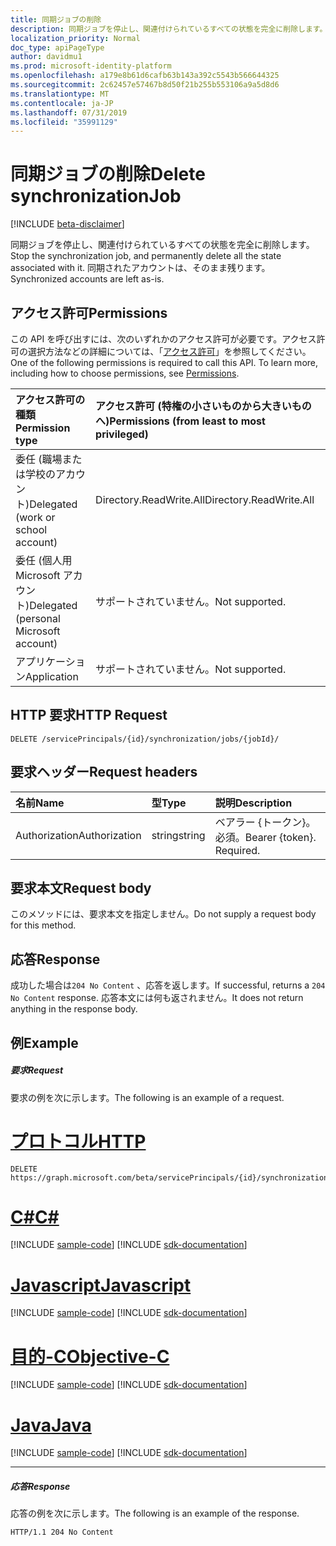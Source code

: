 ```yaml
---
title: 同期ジョブの削除
description: 同期ジョブを停止し、関連付けられているすべての状態を完全に削除します。 同期されたアカウントは、そのまま残ります。
localization_priority: Normal
doc_type: apiPageType
author: davidmu1
ms.prod: microsoft-identity-platform
ms.openlocfilehash: a179e8b61d6cafb63b143a392c5543b566644325
ms.sourcegitcommit: 2c62457e57467b8d50f21b255b553106a9a5d8d6
ms.translationtype: MT
ms.contentlocale: ja-JP
ms.lasthandoff: 07/31/2019
ms.locfileid: "35991129"
---
```

# <a name="delete-synchronizationjob"></a><span data-ttu-id="c9c9d-104">同期ジョブの削除</span><span class="sxs-lookup"><span data-stu-id="c9c9d-104">Delete synchronizationJob</span></span>

[!INCLUDE [beta-disclaimer](../../includes/beta-disclaimer.md)]

<span data-ttu-id="c9c9d-105">同期ジョブを停止し、関連付けられているすべての状態を完全に削除します。</span><span class="sxs-lookup"><span data-stu-id="c9c9d-105">Stop the synchronization job, and permanently delete all the state associated with it.</span></span> <span data-ttu-id="c9c9d-106">同期されたアカウントは、そのまま残ります。</span><span class="sxs-lookup"><span data-stu-id="c9c9d-106">Synchronized accounts are left as-is.</span></span>

## <a name="permissions"></a><span data-ttu-id="c9c9d-107">アクセス許可</span><span class="sxs-lookup"><span data-stu-id="c9c9d-107">Permissions</span></span>
<span data-ttu-id="c9c9d-p103">この API を呼び出すには、次のいずれかのアクセス許可が必要です。アクセス許可の選択方法などの詳細については、「[アクセス許可](/graph/permissions-reference)」を参照してください。</span><span class="sxs-lookup"><span data-stu-id="c9c9d-p103">One of the following permissions is required to call this API. To learn more, including how to choose permissions, see [Permissions](/graph/permissions-reference).</span></span>

|<span data-ttu-id="c9c9d-110">アクセス許可の種類</span><span class="sxs-lookup"><span data-stu-id="c9c9d-110">Permission type</span></span>                        | <span data-ttu-id="c9c9d-111">アクセス許可 (特権の小さいものから大きいものへ)</span><span class="sxs-lookup"><span data-stu-id="c9c9d-111">Permissions (from least to most privileged)</span></span>              |
|:--------------------------------------|:---------------------------------------------------------|
|<span data-ttu-id="c9c9d-112">委任 (職場または学校のアカウント)</span><span class="sxs-lookup"><span data-stu-id="c9c9d-112">Delegated (work or school account)</span></span>     |<span data-ttu-id="c9c9d-113">Directory.ReadWrite.All</span><span class="sxs-lookup"><span data-stu-id="c9c9d-113">Directory.ReadWrite.All</span></span>  |
|<span data-ttu-id="c9c9d-114">委任 (個人用 Microsoft アカウント)</span><span class="sxs-lookup"><span data-stu-id="c9c9d-114">Delegated (personal Microsoft account)</span></span> |<span data-ttu-id="c9c9d-115">サポートされていません。</span><span class="sxs-lookup"><span data-stu-id="c9c9d-115">Not supported.</span></span>  |
|<span data-ttu-id="c9c9d-116">アプリケーション</span><span class="sxs-lookup"><span data-stu-id="c9c9d-116">Application</span></span>                            |<span data-ttu-id="c9c9d-117">サポートされていません。</span><span class="sxs-lookup"><span data-stu-id="c9c9d-117">Not supported.</span></span> | 

## <a name="http-request"></a><span data-ttu-id="c9c9d-118">HTTP 要求</span><span class="sxs-lookup"><span data-stu-id="c9c9d-118">HTTP Request</span></span>
<!-- { "blockType": "ignored" } -->
```http
DELETE /servicePrincipals/{id}/synchronization/jobs/{jobId}/
```

## <a name="request-headers"></a><span data-ttu-id="c9c9d-119">要求ヘッダー</span><span class="sxs-lookup"><span data-stu-id="c9c9d-119">Request headers</span></span>

| <span data-ttu-id="c9c9d-120">名前</span><span class="sxs-lookup"><span data-stu-id="c9c9d-120">Name</span></span>           | <span data-ttu-id="c9c9d-121">型</span><span class="sxs-lookup"><span data-stu-id="c9c9d-121">Type</span></span>    | <span data-ttu-id="c9c9d-122">説明</span><span class="sxs-lookup"><span data-stu-id="c9c9d-122">Description</span></span>|
|:---------------|:--------|:-----------|
| <span data-ttu-id="c9c9d-123">Authorization</span><span class="sxs-lookup"><span data-stu-id="c9c9d-123">Authorization</span></span>  | <span data-ttu-id="c9c9d-124">string</span><span class="sxs-lookup"><span data-stu-id="c9c9d-124">string</span></span>  | <span data-ttu-id="c9c9d-p104">ベアラー {トークン}。必須。</span><span class="sxs-lookup"><span data-stu-id="c9c9d-p104">Bearer {token}. Required.</span></span> |

## <a name="request-body"></a><span data-ttu-id="c9c9d-127">要求本文</span><span class="sxs-lookup"><span data-stu-id="c9c9d-127">Request body</span></span>

<span data-ttu-id="c9c9d-128">このメソッドには、要求本文を指定しません。</span><span class="sxs-lookup"><span data-stu-id="c9c9d-128">Do not supply a request body for this method.</span></span>

## <a name="response"></a><span data-ttu-id="c9c9d-129">応答</span><span class="sxs-lookup"><span data-stu-id="c9c9d-129">Response</span></span>

<span data-ttu-id="c9c9d-130">成功した場合は`204 No Content` 、応答を返します。</span><span class="sxs-lookup"><span data-stu-id="c9c9d-130">If successful, returns a `204 No Content` response.</span></span> <span data-ttu-id="c9c9d-131">応答本文には何も返されません。</span><span class="sxs-lookup"><span data-stu-id="c9c9d-131">It does not return anything in the response body.</span></span>

## <a name="example"></a><span data-ttu-id="c9c9d-132">例</span><span class="sxs-lookup"><span data-stu-id="c9c9d-132">Example</span></span>

##### <a name="request"></a><span data-ttu-id="c9c9d-133">要求</span><span class="sxs-lookup"><span data-stu-id="c9c9d-133">Request</span></span>
<span data-ttu-id="c9c9d-134">要求の例を次に示します。</span><span class="sxs-lookup"><span data-stu-id="c9c9d-134">The following is an example of a request.</span></span>

# <a name="httptabhttp"></a>[<span data-ttu-id="c9c9d-135">プロトコル</span><span class="sxs-lookup"><span data-stu-id="c9c9d-135">HTTP</span></span>](#tab/http)
<!-- {
  "blockType": "request",
  "name": "delete_synchronizationjob"
}-->
```http
DELETE https://graph.microsoft.com/beta/servicePrincipals/{id}/synchronization/jobs/{jobId}/
```
# <a name="ctabcsharp"></a>[<span data-ttu-id="c9c9d-136">C#</span><span class="sxs-lookup"><span data-stu-id="c9c9d-136">C#</span></span>](#tab/csharp)
[!INCLUDE [sample-code](../includes/snippets/csharp/delete-synchronizationjob-csharp-snippets.md)]
[!INCLUDE [sdk-documentation](../includes/snippets/snippets-sdk-documentation-link.md)]

# <a name="javascripttabjavascript"></a>[<span data-ttu-id="c9c9d-137">Javascript</span><span class="sxs-lookup"><span data-stu-id="c9c9d-137">Javascript</span></span>](#tab/javascript)
[!INCLUDE [sample-code](../includes/snippets/javascript/delete-synchronizationjob-javascript-snippets.md)]
[!INCLUDE [sdk-documentation](../includes/snippets/snippets-sdk-documentation-link.md)]

# <a name="objective-ctabobjc"></a>[<span data-ttu-id="c9c9d-138">目的-C</span><span class="sxs-lookup"><span data-stu-id="c9c9d-138">Objective-C</span></span>](#tab/objc)
[!INCLUDE [sample-code](../includes/snippets/objc/delete-synchronizationjob-objc-snippets.md)]
[!INCLUDE [sdk-documentation](../includes/snippets/snippets-sdk-documentation-link.md)]

# <a name="javatabjava"></a>[<span data-ttu-id="c9c9d-139">Java</span><span class="sxs-lookup"><span data-stu-id="c9c9d-139">Java</span></span>](#tab/java)
[!INCLUDE [sample-code](../includes/snippets/java/delete-synchronizationjob-java-snippets.md)]
[!INCLUDE [sdk-documentation](../includes/snippets/snippets-sdk-documentation-link.md)]

---


##### <a name="response"></a><span data-ttu-id="c9c9d-140">応答</span><span class="sxs-lookup"><span data-stu-id="c9c9d-140">Response</span></span>
<span data-ttu-id="c9c9d-141">応答の例を次に示します。</span><span class="sxs-lookup"><span data-stu-id="c9c9d-141">The following is an example of the response.</span></span> 

<!-- {
  "blockType": "response",
  "truncated": true
} -->
```http
HTTP/1.1 204 No Content
```

<!-- uuid: 8fcb5dbc-d5aa-4681-8e31-b001d5168d79
2015-10-25 14:57:30 UTC -->
<!--
{
  "type": "#page.annotation",
  "description": "Delete synchronizationJob",
  "keywords": "",
  "section": "documentation",
  "tocPath": "",
  "suppressions": [
  ]
}
-->
